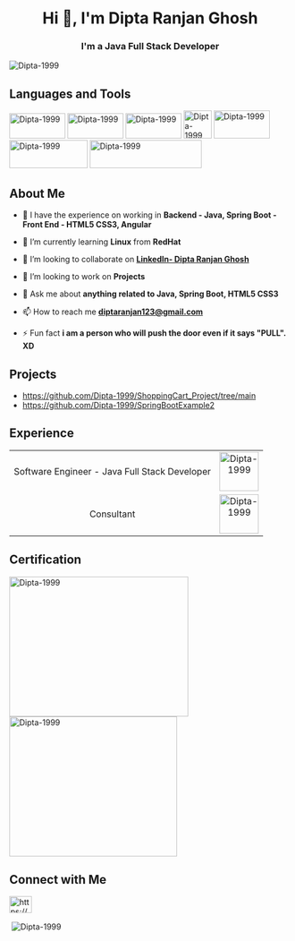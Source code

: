 <h1 align="center">Hi 👋, I'm Dipta Ranjan Ghosh</h1>
<h3 align="center">I'm a Java Full Stack Developer</h3>

<p align="left"> <img src="https://komarev.com/ghpvc/?username=Dipta-1999&label=Profile%20views&color=0e75b6&style=flat" alt="Dipta-1999" /> </p>

## Languages and Tools

<p align="left"> <img src="https://res.cloudinary.com/practicaldev/image/fetch/s--3ix0rFmo--/c_imagga_scale,f_auto,fl_progressive,h_420,q_auto,w_1000/https://dev-to-uploads.s3.amazonaws.com/uploads/articles/dmmxiwgyuzodl7yqyuca.jpeg" alt="Dipta-1999" width="100px" height="45px"/> 
  <img src="https://cdn.clever-cloud.com/uploads/2023/06/java.svg" alt="Dipta-1999" width="100px" height="45px"/> <img src="https://miro.medium.com/v2/resize:fit:1400/1*TTM5AleQfFJ-mItttJROdg.jpeg" alt="Dipta-1999" width="100px" height="45px"/> <img src="https://cloud2data.com/wp-content/uploads/2023/01/HTML-CSS-Review.png" alt="Dipta-1999" width="`40px" height="50px"/> 
  <img src="https://miro.medium.com/v2/resize:fit:783/1*Kj8Eq401fP2ecTY8r9B89Q.png" alt="Dipta-1999" width="100px" height="50px"/>
  <img src="https://miro.medium.com/v2/resize:fit:733/1*D4AjT789uZObZcMr5MGcug.png" alt="Dipta-1999" width="140px" height="50px"/>
  <img src="https://logodix.com/logo/996400.png" alt="Dipta-1999" width="200px" height="50px"/></p>  


## About Me
  
- 🔭 I have the experience on working in **Backend - Java, Spring Boot - Front End - HTML5 CSS3, Angular**

- 🌱 I’m currently learning **Linux** from **RedHat**

- 👯 I’m looking to collaborate on **[LinkedIn- Dipta Ranjan Ghosh]([https://www.linkedin.com/in/ankit-pramanik-179765181/](https://www.linkedin.com/in/dipta-ranjan-ghosh-5083b316a/))**

- 🤝 I’m looking to work on **Projects**

- 💬 Ask me about **anything related to Java, Spring Boot, HTML5 CSS3**

- 📫 How to reach me **diptaranjan123@gmail.com**

- ⚡ Fun fact **i am a person who will push the door even if it says "PULL". XD**


## Projects
-  https://github.com/Dipta-1999/ShoppingCart_Project/tree/main
-  https://github.com/Dipta-1999/SpringBootExample2


## Experience
<table>
  <tr>
    <td align="center">  Software Engineer - Java Full Stack Developer  </td>
    <td align="center"><img src="https://awsmp-logos.s3.amazonaws.com/77189bb8-0d9e-4b78-994b-c33a23c23472/11c74356c803508b8b24630a70b51052.png" alt="Dipta-1999" width="`60px" height="70px"/></td>
  </tr>
  <tr>
    <td align="center">  Consultant  </td>
    <td align="center"><img src="https://kuberox.com/wp-content/uploads/2023/06/kuberox_logo-155x86.png" alt="Dipta-1999" width="`60px" height="70px"/></td>
  </tr>
</table>

## Certification

<p><img src="https://drive.google.com/file/d/1VtcjAaLcp0Q4qwi-eA543pfR3pyEbYNR/view?usp=drive_link" alt="Dipta-1999" width="320px" height="250px" />
<img src="https://drive.google.com/drive/u/2/folders/17nwRaHiY-IT8BmfR_gjrGH8q7QCDcUv9" alt="Dipta-1999" width="300px" height="250px" /></p>
<!--<table>
  <tr>
    <th align="center">Name</th>
    <th align="center">Organization</th>
    <th align="center">Certificate ID</th>
  </tr>
  <tr>
    <td align="center"><img src="https://media.licdn.com/dms/image/D5622AQHoPeRL8b4fZw/feedshare-shrink_2048_1536/0/1717156874233?e=1720656000&v=beta&t=ukRCNJQXLzsY3Y2UHqbazg7aL2gVlNDmg6SZaJpdokQ" alt="Dipta-1999" width="140px" height="80px" /></td>
    <td align="center">Red Hat</td>
    <td align="center">240-085-571</td>
  </tr>
</table>-->

## Connect with Me
<p align="left">
<a href="https://www.linkedin.com/in/dipta-ranjan-ghosh-5083b316a/" target="blank"><img align="center" src="https://cdn.jsdelivr.net/npm/simple-icons@3.0.1/icons/linkedin.svg" alt="https://www.linkedin.com/in/dipta-ranjan-ghosh-5083b316a/" height="30" width="40" /></a>
</p>

<!--<a href="" target="_blank"> <img src="" alt="" width="40" height="40"/> </a> <a href="" target="_blank"> <img src="" alt="" width="40" height="40"/> </a> <a href="" target="_blank"> <img src="" alt="" width="40" height="40"/> </a>  --> 

<!--<p><img align="center" src="https://github-readme-stats.vercel.app/api/top-langs?username=Dipta-1999&show_icons=true&locale=en&layout=compact" height="195" width="495" alt="Dipta-1999" /></p>-->

<p>&nbsp;<img align="center" src="https://github-readme-stats.vercel.app/api?username=Dipta-1999&show_icons=true&locale=en" alt="Dipta-1999" /></p>





